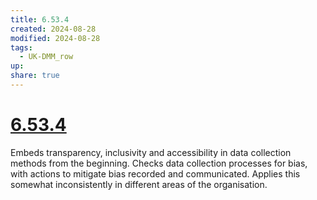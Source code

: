 ```yaml
---
title: 6.53.4
created: 2024-08-28
modified: 2024-08-28
tags:
  - UK-DMM_row
up: 
share: true
---
```

# [6.53.4](6.53.4.md)

Embeds transparency, inclusivity and accessibility in data collection methods from the beginning. Checks data collection processes for bias, with actions to mitigate bias recorded and communicated. Applies this somewhat inconsistently in different areas of the organisation.
